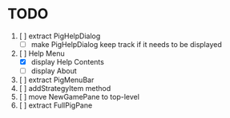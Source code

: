 # TODO

1) [ ] extract PigHelpDialog
    * [ ] make PigHelpDialog keep track if it needs to be displayed
2) [ ] Help Menu
    * [x] display Help Contents
    * [ ] display About
3) [ ] extract PigMenuBar
4) [ ] addStrategyItem method
5) [ ] move NewGamePane to top-level
6) [ ] extract FullPigPane